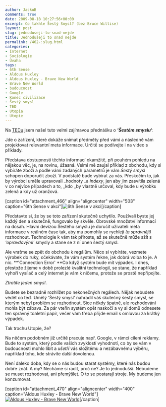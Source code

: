 ```yaml
---
author: JackuB
comments: true
date: 2009-08-18 10:27:56+00:00
excerpt: Co takhle Šestý Smysl? (bez Bruce Willise)
layout: post
slug: jednoduseji-to-snad-nejde
title: Jednodušeji to snad nejde
permalink: /462-:slug.html
categories:
- Internet
- Sociologie
- Úvaha
tags:
- 6th Sense
- Aldous Huxley
- Aldous Huxley - Brave New World
- Brave New World
- budoucnost
- Google
- Konec civilizace
- Šestý smysl
- TED
- Utopia
- Utopie
---
```


Na [TEDu](http://www.ted.com/) jsem našel tuto velmi zajímavou přednášku o **_'Šestém smyslu'_**:



Jde o zařízení, které dokáže snímat předměty před vámi a následně vám projektovat relevantní meta informace. Určitě se podívejte i na video s příklady.

Představa dostupnosti těchto informací okamžitě, při pouhém pohledu na nějakou věc, je, na rovinu, úžasná.
Velmi mě zaujal příklad z obchodu, kdy si vybíráte zboží a podle vámi zadaných parametrů je vám _Šestý smysl_ schopen doporučit zboží. V podstatě bude vybírat za vás. Přeskočím to, jak by výrobci uměle upravovali _hodnoty _a _indexy_, jen aby jim zasvítila zelená v co nejvíce případech a to, _kdo _by vlastně určoval, kdy bude u výrobku zelená a kdy už oranžová.

[caption id="attachment_466" align="aligncenter" width="503" caption="6th Sense v akci"]![6th Sense v akci](http://jedenbod.cz/wp-content/uploads/2009/08/6th-sense.PNG)[/caption]

Představte si, že by se toto zařízení skutečně uchytilo. Používali byste jej každý den a skutečně, fungovalo by skvěle. Obrovské množství informací na dosah. Hlavní devízou Šestého smyslu je doručit uživateli meta informace v reálném čase tak, aby mu pomohly se rychleji _(a správněji)_ rozhodnout. Technologie k vám tak přiroste, až se skutečně může sžít s _'opravdovými'_ smysly a stane se z ní onen šestý smysl.

Ale vraťme se zpět do obchodu k regálům. Něco si vybíráte, vezmete výrobek do ruky, očekávate, že vám systém řekne, jak dobrá volba to je. A nic. **'Connection Error' **Co když systém bude mít výpadek. I dnes, přestože žijeme v době prolezlé kvalitní technologií, se stane, že například vyhoří vysílač a celý internet je vám k ničemu, protože se prostě nepřipojíte.

_Ztratíte jeden smysl_.

Budete se bezradně rozhlížet po nekonečných regálech. Nějak nebudete vědět co teď. Umělý 'Šestý smysl' nahradil váš skutečný šestý smysl, se kterým nebyl problém se rozhodnout. Sice někdy špatně, ale rozhodování mohla být zábava. Za pár vteřin systém opět naskočí a vy si domů odnesete ten správný toaletní papír, večer vám třeba přijde email s omluvou za krátký výpadek.

Tak trochu Utopie, že?

Na něčem podobném již určitě pracuje např. Google, v rámci cílení reklamy. Bude to systém, který podle vašich zvyklostí vyhodnotí, co by se vám v budoucnosti mohlo líbit a _ušetří_ vás složitému a nezábavnému výběru, například toho, kde strávíte další dovolenou.

Není daleko doba, kdy se o nás budou starat systémy, které nás budou dobře znát. A my? Necháme si radit, proč ne? Je to jednodušší. Nebudeme se muset rozhodovat, ani přemýšlet. O to se postarají stroje. My budeme jen konzumovat.

[caption id="attachment_470" align="aligncenter" width="400" caption="Aldous Huxley - Brave New World"][![Aldous Huxley - Brave New World](http://jedenbod.cz/wp-content/uploads/2009/08/brave_new_world.jpg)](http://cs.wikipedia.org/wiki/Konec_civilizace)[/caption]
